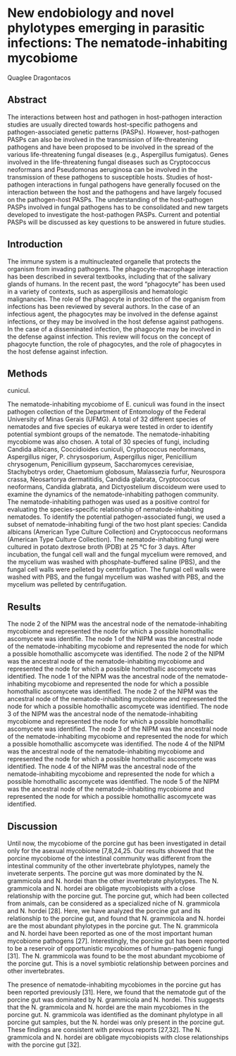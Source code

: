 # New endobiology and novel phylotypes emerging in parasitic infections: The nematode-inhabiting mycobiome
Quaglee Dragontacos


## Abstract
The interactions between host and pathogen in host-pathogen interaction studies are usually directed towards host-specific pathogens and pathogen-associated genetic patterns (PASPs). However, host-pathogen PASPs can also be involved in the transmission of life-threatening pathogens and have been proposed to be involved in the spread of the various life-threatening fungal diseases (e.g., Aspergillus fumigatus). Genes involved in the life-threatening fungal diseases such as Cryptococcus neoformans and Pseudomonas aeruginosa can be involved in the transmission of these pathogens to susceptible hosts. Studies of host-pathogen interactions in fungal pathogens have generally focused on the interaction between the host and the pathogens and have largely focused on the pathogen-host PASPs. The understanding of the host-pathogen PASPs involved in fungal pathogens has to be consolidated and new targets developed to investigate the host-pathogen PASPs. Current and potential PASPs will be discussed as key questions to be answered in future studies.


## Introduction
The immune system is a multinucleated organelle that protects the organism from invading pathogens. The phagocyte-macrophage interaction has been described in several textbooks, including that of the salivary glands of humans. In the recent past, the word “phagocyte” has been used in a variety of contexts, such as aspergillosis and hematologic malignancies. The role of the phagocyte in protection of the organism from infections has been reviewed by several authors. In the case of an infectious agent, the phagocytes may be involved in the defense against infections, or they may be involved in the host defense against pathogens. In the case of a disseminated infection, the phagocyte may be involved in the defense against infection. This review will focus on the concept of phagocyte function, the role of phagocytes, and the role of phagocytes in the host defense against infection.


## Methods
cunicul.

The nematode-inhabiting mycobiome of E. cuniculi was found in the insect pathogen collection of the Department of Entomology of the Federal University of Minas Gerais (UFMG). A total of 32 different species of nematodes and five species of eukarya were tested in order to identify potential symbiont groups of the nematode. The nematode-inhabiting mycobiome was also chosen. A total of 30 species of fungi, including Candida albicans, Coccidioides cuniculi, Cryptococcus neoformans, Aspergillus niger, P. chrysosporium, Aspergillus niger, Penicillium chrysogenum, Penicillium gypseum, Saccharomyces cerevisiae, Stachybotrys order, Chaetomium globosum, Malassezia furfur, Neurospora crassa, Neosartorya dermatitidis, Candida glabrata, Cryptococcus neoformans, Candida glabrata, and Dictyostelium discoideum were used to examine the dynamics of the nematode-inhabiting pathogen community. The nematode-inhabiting pathogen was used as a positive control for evaluating the species-specific relationship of nematode-inhabiting nematodes. To identify the potential pathogen-associated fungi, we used a subset of nematode-inhabiting fungi of the two host plant species: Candida albicans (American Type Culture Collection) and Cryptococcus neoformans (American Type Culture Collection). The nematode-inhabiting fungi were cultured in potato dextrose broth (PDB) at 25 °C for 3 days. After incubation, the fungal cell wall and the fungal mycelium were removed, and the mycelium was washed with phosphate-buffered saline (PBS), and the fungal cell walls were pelleted by centrifugation. The fungal cell walls were washed with PBS, and the fungal mycelium was washed with PBS, and the mycelium was pelleted by centrifugation.


## Results
The node 2 of the NIPM was the ancestral node of the nematode-inhabiting mycobiome and represented the node for which a possible homothallic ascomycete was identifie. The node 1 of the NIPM was the ancestral node of the nematode-inhabiting mycobiome and represented the node for which a possible homothallic ascomycete was identified. The node 2 of the NIPM was the ancestral node of the nematode-inhabiting mycobiome and represented the node for which a possible homothallic ascomycete was identified. The node 1 of the NIPM was the ancestral node of the nematode-inhabiting mycobiome and represented the node for which a possible homothallic ascomycete was identified. The node 2 of the NIPM was the ancestral node of the nematode-inhabiting mycobiome and represented the node for which a possible homothallic ascomycete was identified. The node 3 of the NIPM was the ancestral node of the nematode-inhabiting mycobiome and represented the node for which a possible homothallic ascomycete was identified. The node 3 of the NIPM was the ancestral node of the nematode-inhabiting mycobiome and represented the node for which a possible homothallic ascomycete was identified. The node 4 of the NIPM was the ancestral node of the nematode-inhabiting mycobiome and represented the node for which a possible homothallic ascomycete was identified. The node 4 of the NIPM was the ancestral node of the nematode-inhabiting mycobiome and represented the node for which a possible homothallic ascomycete was identified. The node 5 of the NIPM was the ancestral node of the nematode-inhabiting mycobiome and represented the node for which a possible homothallic ascomycete was identified.


## Discussion
Until now, the mycobiome of the porcine gut has been investigated in detail only for the asexual mycobiome [7,8,24,25. Our results showed that the porcine mycobiome of the intestinal community was different from the intestinal community of the other invertebrate phylotypes, namely the inveterate serpents. The porcine gut was more dominated by the N. grammicola and N. hordei than the other invertebrate phylotypes. The N. grammicola and N. hordei are obligate mycobiopists with a close relationship with the porcine gut. The porcine gut, which had been collected from animals, can be considered as a specialized niche of N. grammicola and N. hordei [28]. Here, we have analyzed the porcine gut and its relationship to the porcine gut, and found that N. grammicola and N. hordei are the most abundant phylotypes in the porcine gut. The N. grammicola and N. hordei have been reported as one of the most important human mycobiome pathogens [27]. Interestingly, the porcine gut has been reported to be a reservoir of opportunistic mycobiomes of human-pathogenic fungi [31]. The N. grammicola was found to be the most abundant mycobiome of the porcine gut. This is a novel symbiotic relationship between porcines and other invertebrates.

The presence of nematode-inhabiting mycobiomes in the porcine gut has been reported previously [31]. Here, we found that the nematode gut of the porcine gut was dominated by N. grammicola and N. hordei. This suggests that the N. grammicola and N. hordei are the main mycobiomes in the porcine gut. N. grammicola was identified as the dominant phylotype in all porcine gut samples, but the N. hordei was only present in the porcine gut. These findings are consistent with previous reports [27,32]. The N. grammicola and N. hordei are obligate mycobiopists with close relationships with the porcine gut [32].
